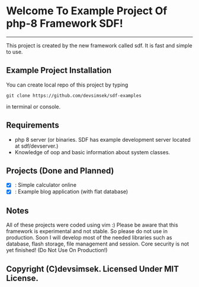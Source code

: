 # Welcome To Example Project Of php-8 Framework SDF!
---
This project is created by the new framework called sdf. It is fast and simple to use.

## Example Project Installation
You can create local repo of this project by typing
```
git clone https://github.com/devsimsek/sdf-examples
```
in terminal or console.

## Requirements
- php 8 server (or binaries. SDF has example development server located at sdf/devserver.)
- Knowledge of oop and basic information about system classes.

## Projects (Done and Planned)
- [x] : Simple calculator online
- [x] : Example blog application (with flat database)

## Notes
All of these projects were coded using vim :)
Please be aware that this framework is experimental and not stable. So please do not use in production.
Soon I will develop most of the needed libraries such as database, flash storage, file management and session.
Core security is not yet finished! (Do Not Use On Production!)

## Copyright (C)devsimsek. Licensed Under MIT License.
